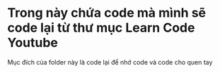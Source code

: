 # Trong này chứa code mà mình sẽ code lại từ thư mục Learn Code Youtube

Mục đích của folder này là code lại để nhớ code và code cho quen tay
